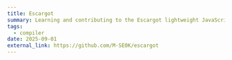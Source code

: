 ```yaml
---
title: Escargot
summary: Learning and contributing to the Escargot lightweight JavaScript engine project. Currently developing a review bot and simple patch tool. Learning for automatic deployment and registration on test26.fyi.
tags:
  - compiler
date: 2025-09-01
external_link: https://github.com/M-SE0K/escargot
---
```


<div id="project-escargot"></div>

